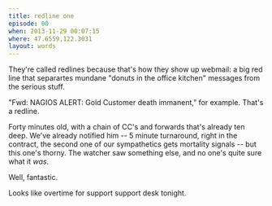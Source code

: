 ```yaml
---
title: redline one
episode: 00
when: 2013-11-29 00:07:15
where: 47.6559,122.3031
layout: words
---
```

They're called redlines because that's how they show up webmail: a big red line that separartes mundane "donuts in the office kitchen" messages from the serious stuff.

"Fwd: NAGIOS ALERT: Gold Customer death immanent," for example. That's a redline.

Forty minutes old, with a chain of CC's and forwards that's already ten deep. We've already notified him -- 5 minute turnaround, right in the contract, the second one of our sympathetics gets mortality signals -- but this one's thorny. The watcher saw something else, and no one's quite sure what it *was*.

Well, fantastic.

Looks like overtime for support support desk tonight.
